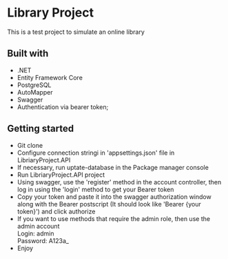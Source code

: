 
# Library Project

This is a test project to simulate an online library


## Built with

- .NET
- Entity Framework Core
- PostgreSQL
- AutoMapper
- Swagger
- Authentication via bearer token;
## Getting started

- Git clone
- Configure connection stringi in 'appsettings.json' file in LibriaryProject.API
- If necessary, run uptate-database in the Package manager console
- Run LibriaryProject.API project 
- Using swagger, use the 'register' method in the account controller, then log in using the 'login' method to get your Bearer token
- Copy your token and paste it into the swagger authorization window along with the Bearer postscript (It should look like 'Bearer {your token}') and click authorize
- If you want to use methods that require the admin role, then use the admin account\
    Login: admin\
    Password: A123a_ 
- Enjoy
